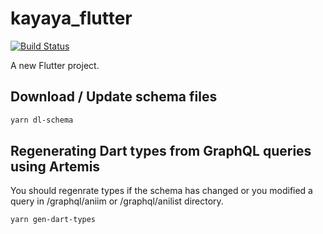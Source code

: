 # kayaya_flutter

[![Build Status](https://app.bitrise.io/app/af14e8c20650eb44/status.svg?token=3qLpr8MxbMQcWRWM0AUOwA&branch=master)](https://app.bitrise.io/app/af14e8c20650eb44)

A new Flutter project.

## Download / Update schema files

```bash
yarn dl-schema
```

## Regenerating Dart types from GraphQL queries using Artemis

You should regenrate types if the schema has changed or you modified a query in /graphql/aniim or /graphql/anilist directory.

```bash
yarn gen-dart-types
```
